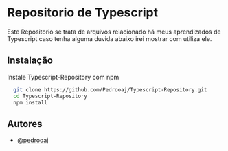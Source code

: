 
# Repositorio de Typescript

Este Repositorio se trata de arquivos relacionado há meus aprendizados de Typescript caso tenha alguma duvida abaixo irei mostrar com utiliza ele.

## Instalação

Instale Typescript-Repository com npm

```bash
  git clone https://github.com/Pedrooaj/Typescript-Repository.git
  cd Typescript-Repository
  npm install
```
    
## Autores

- [@pedrooaj](https://www.github.com/pedrooaj)

